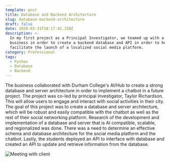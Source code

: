 ```yaml
---
template: post
title: Database and Backend Architecture
slug: database-backend-architecture
draft: false
date: 2020-03-31T18:17:42.158Z
description: >-
  In my first project as a Principal Investigator, we teamed up with a local
  business in order to create a backend database and API in order to help
  facilitate the launch of a localized social media platform.
category: Professional
tags:
  - Python
  - Database
  - Backend
---
```

The business collaborated with Durham College's AI/Hub to create a strong database and server architecture in order to implement a chatbot in a future project. The project was co-led by principal investigator, Taylor Richardson. This will allow users to engage and interact with social activities in their city. The goal of this project was to create a database and server architecture, which will be robust and easily compatible with the chatbot as well as the rest of their social networking platform. Research of the development and implementation of a database and server that is AI compatible, scalable, and regionalized was done. There was a need to determine an effective schema and database architecture for the social media platform and the chatbot. Lastly, the students deployed an API to interface with database and created an API to update and retrieve information from the database.

![Meeting with client](/media/pi1.jpg "Taylor meeting with the client")